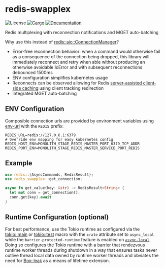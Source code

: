 # redis-swapplex

![License](https://img.shields.io/badge/license-MIT-green.svg)
[![Cargo](https://img.shields.io/crates/v/redis-swapplex.svg)](https://crates.io/crates/redis-swapplex)
[![Documentation](https://docs.rs/redis-swapplex/badge.svg)](https://docs.rs/redis-swapplex)

Redis multiplexing with reconnection notifications and MGET auto-batching

Why use this instead of [redis::aio::ConnectionManager](https://docs.rs/redis/latest/redis/aio/struct.ConnectionManager.html)?
- Error-free reconnection behavior: when a command would otherwise fail as a consequence of the connection being dropped, this library will immediately reconnect and retry when able without producing an otherwise avoidable IoError and with subsequent reconnections debounced 1500ms
- ENV configuration simplifies kubernetes usage
- Reconnects can be observed allowing for Redis [server-assisted client-side caching](https://redis.io/docs/manual/client-side-caching/) using client tracking redirection
- Integrated MGET auto-batching

## ENV Configuration

Composible connection urls are provided by environment variables using [env-url](https://crates.io/crates/env-url) with the `REDIS` prefix:

```
REDIS_URL=redis://127.0.0.1:6379
# Override env mapping for easy kubernetes config
REDIS_HOST_ENV=MONOLITH_STAGE_REDIS_MASTER_PORT_6379_TCP_ADDR
REDIS_PORT_ENV=MONOLITH_STAGE_REDIS_MASTER_SERVICE_PORT_REDIS
```

## Example

```rust
use redis::{AsyncCommands, RedisResult};
use redis_swapplex::get_connection;

async fn get_value(key: &str) -> RedisResult<String> {
  let mut conn = get_connection();
  conn.get(key).await
}
```

## Runtime Configuration (optional)

For best performance, use the Tokio runtime as configured via the [tokio::main](https://docs.rs/tokio/latest/tokio/attr.main.html) or [tokio::test](https://docs.rs/tokio/latest/tokio/attr.test.html) macro with the `crate` attribute set to `async_local` while the `barrier-protected-runtime` feature is enabled on [`async-local`](https://crates.io/crates/async-local). Doing so configures the Tokio runtime with a barrier that rendezvous runtime worker threads during shutdown in a way that ensures tasks never outlive thread local data owned by runtime worker threads and obviates the need for [Box::leak](https://doc.rust-lang.org/std/boxed/struct.Box.html#method.leak) as a means of lifetime extension.
